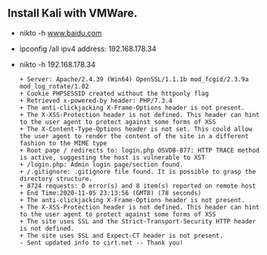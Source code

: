  
 ## Install Kali with VMWare.
  * nikto -h www.baidu.com
  * ipconfig /all ipv4 address: 192.168.178.34
  * nikto -h 192.168.178.34
  
        + Server: Apache/2.4.39 (Win64) OpenSSL/1.1.1b mod_fcgid/2.3.9a mod_log_rotate/1.02
        + Cookie PHPSESSID created without the httponly flag
        + Retrieved x-powered-by header: PHP/7.3.4
        + The anti-clickjacking X-Frame-Options header is not present.
        + The X-XSS-Protection header is not defined. This header can hint to the user agent to protect against some forms of XSS
        + The X-Content-Type-Options header is not set. This could allow the user agent to render the content of the site in a different fashion to the MIME type
        + Root page / redirects to: login.php OSVDB-877: HTTP TRACE method is active, suggesting the host is vulnerable to XST
        + /login.php: Admin login page/section found.
        + /.gitignore: .gitignore file found. It is possible to grasp the directory structure.
        + 8724 requests: 0 error(s) and 8 item(s) reported on remote host
        + End Time:2020-11-05 23:13:56 (GMT8) (78 seconds)
        + The anti-clickjacking X-Frame-Options header is not present.
        + The X-XSS-Protection header is not defined. This header can hint to the user agent to protect against some forms of XSS
        + The site uses SSL and the Strict-Transport-Security HTTP header is not defined.
        + The site uses SSL and Expect-CT header is not present.
        - Sent updated info to cirt.net -- Thank you!

